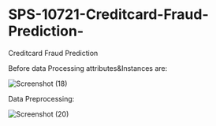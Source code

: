 # SPS-10721-Creditcard-Fraud-Prediction-
Creditcard Fraud Prediction 

Before data Processing attributes&Instances are:

![Screenshot (18)](https://user-images.githubusercontent.com/74133175/117539086-9893c900-b026-11eb-8605-062ac668f2cb.png)


Data Preprocessing:

![Screenshot (20)](https://user-images.githubusercontent.com/74133175/117539184-253e8700-b027-11eb-97c5-ef0cec91de48.png)


